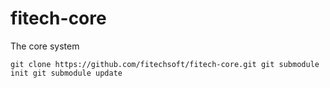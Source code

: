 # fitech-core
The core system

``
git clone https://github.com/fitechsoft/fitech-core.git
git submodule init
git submodule update
``
